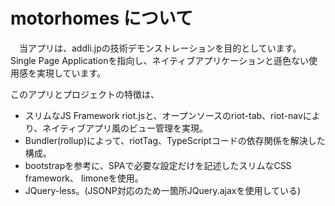 # motorhomes について

　当アプリは、addli.jpの技術デモンストレーションを目的としています。Single Page Applicationを指向し、ネイティブアプリケーションと遜色ない使用感を実現しています。

 このアプリとプロジェクトの特徴は、
 * スリムなJS Framework riot.jsと、オープンソースのriot-tab、riot-navにより、ネイティブアプリ風のビュー管理を実現。
 * Bundler(rollup)によって、riotTag、TypeScriptコードの依存関係を解決した構成。
 * bootstrapを参考に、SPAで必要な設定だけを記述したスリムなCSS framework、 limoneを使用。
 * JQuery-less。(JSONP対応のため一箇所JQuery.ajaxを使用している)
 

　

